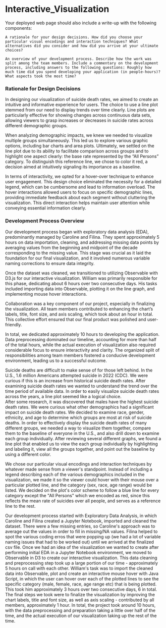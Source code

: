 # Interactive_Visualization
Your deployed web page should also include a write-up with the following components:

    A rationale for your design decisions. How did you choose your particular visual encodings and interaction techniques? What alternatives did you consider and how did you arrive at your ultimate choices?

    An overview of your development process. Describe how the work was split among the team members. Include a commentary on the development process, including answers to the following questions: Roughly how much time did you spend developing your application (in people-hours)? What aspects took the most time?


### Rationale for Design Decisions
In designing our visualization of suicide death rates, we aimed to create an intuitive and informative experience for users. The choice to use a line plot stemmed from our need to display trends over time clearly. Line plots are particularly effective for showing changes across continuous data sets, allowing viewers to grasp increases or decreases in suicide rates across different demographic groups.

When analyzing demographic impacts, we knew we needed to visualize multiple groups simultaneously. This led us to explore various graphic options, including bar charts and area plots. Ultimately, we settled on the line plot due to its ability to facilitate comparison across groups and to highlight one aspect clearly: the base rate represented by the “All Persons” category. To distinguish this reference line, we chose to color it red, a decision aimed at intuitively signaling its importance as a baseline.

In terms of interactivity, we opted for a hover-over technique to enhance user engagement. This design choice eliminated the necessity for a detailed legend, which can be cumbersome and lead to information overload. The hover interactions allowed users to focus on specific demographic lines, providing immediate feedback about each segment without cluttering the visualization. This direct interaction helps maintain user attention while conveying essential information clearly.

### Development Process Overview
Our development process began with exploratory data analysis (EDA), predominantly managed by Caroline and Filina. They spent approximately 5 hours on data importation, cleaning, and addressing missing data points by averaging values from the beginning and midpoint of the decade corresponding to the missing value. This stage was crucial as it laid the foundation for our final visualization, and it involved numerous variable naming corrections to ensure data integrity.

Once the dataset was cleaned, we transitioned to utilizing Observable with D3.js for our interactive visualization. William was primarily responsible for this phase, dedicating about 6 hours over two consecutive days. His tasks included importing data into Observable, plotting it on the line graph, and implementing mouse hover interactions.

Collaboration was a key component of our project, especially in finalizing the visualization. All team members contributed to enhancing the chart’s labels, title, font size, and axis scaling, which took about an hour in total. This collective effort ensured that our final product was polished and user-friendly.

In total, we dedicated approximately 10 hours to developing the application. Data preprocessing dominated our timeline, accounting for more than half of the total hours, while the actual execution of visualization also required considerable focus to ensure interactivity and clarity. The organized split of responsibilities among team members fostered a conducive development environment, leading us to a successful outcome.


Suicide deaths are difficult to make sense of for those left behind.  In the U.S., 1.6 million Americans attempted suicide in 2022 (CDC).  We were curious if this is an increase from historical suicide death rates.  After examining suicide death rates we wanted to understand the trend over the time period of available data.  In order to easily visualize suicide death rates across the years, a line plot seemed like a logical choice.  
After some research, it was discovered that males have the highest suicide death rates.  We were curious what other demographics had a significant impact on suicide death rates. We decided to examine race, gender, ethnicity, and age to determine which groups are most at risk of suicide deaths.  In order to effectively display the suicide death rates of many different groups, we needed a way to visualize them together, compare them to the baseline of everyone in the U.S., and also drill down to examine each group individually.  After reviewing several different graphs, we found a line plot that enabled us to view the each group individually by highlighting and labeling it, view all the groups together, and point out the baseline by using a different color.  

We chose our particular visual encodings and interaction techniques by whatever made sense from a viewer's standpoint. Instead of including a legend describing each of the various demographics included in the visualization, we made it so the viewer could hover with their mouse over a particular plotted line, and the category (sex, race, age range) would be listed. We decided on the plot's color scheme to follow a blue line for every category except the "All Persons" which we encoded as red, since this reflects the mean rate of suicides over all people, and serves as a reference line to the rest. 
    
Our development process started with Exploratory Data Analysis, in which Caroline and Filina created a Jupyter Notebook, imported and cleaned the dataset. There were a few missing entries, so Caroline's approach was to average out the values in order to fill in missing/NA values. Filina helped to spot the various coding erros that were popping up (we had a lot of variable naming issues that had to be worked out) until we arrived at the finalized csv file. Once we had an idea of the visualization we wanted to create after performing initial EDA in a Jupyter Notebook environment, we moved to Observable in D3 to create our interactive visualization. This data cleaning and preprocessing step took up a large portion of our time - approximately 5 hours on call with each other. William's task was to import the cleaned data into Observable, plot and create an interactive mouse hover with Java Script, in which the user can hover over each of the plotted lines to see the specific category (male, female, race, age range etc) that is being plotted. This took him approximately 3 hours over two consecutive days, 6 in total. The final steps we took were to finalize the visualization by improving the chart labels, title and font size, as well as axis scaling - contributed by all members, approximately 1 hour. In total, the project took around 10 hours, with the data preprocessing and preparation taking a little over half of the time, and the actual execution of our visualization taking up the rest of the time.
